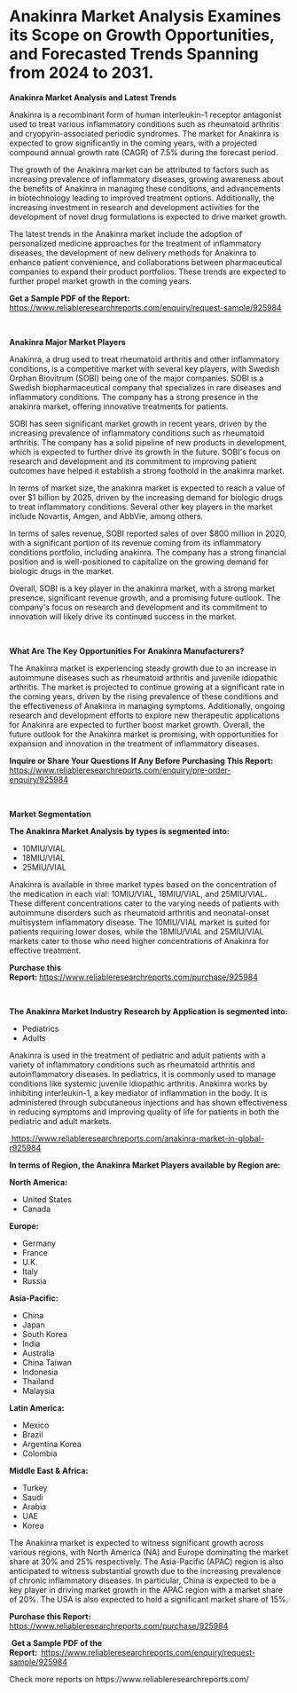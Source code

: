 <p><h1>Anakinra Market Analysis Examines its Scope on Growth Opportunities, and Forecasted Trends Spanning from 2024 to 2031.</h1></p><p><strong>Anakinra Market Analysis and Latest Trends</strong></p>
<p><p>Anakinra is a recombinant form of human interleukin-1 receptor antagonist used to treat various inflammatory conditions such as rheumatoid arthritis and cryopyrin-associated periodic syndromes. The market for Anakinra is expected to grow significantly in the coming years, with a projected compound annual growth rate (CAGR) of 7.5% during the forecast period. </p><p>The growth of the Anakinra market can be attributed to factors such as increasing prevalence of inflammatory diseases, growing awareness about the benefits of Anakinra in managing these conditions, and advancements in biotechnology leading to improved treatment options. Additionally, the increasing investment in research and development activities for the development of novel drug formulations is expected to drive market growth.</p><p>The latest trends in the Anakinra market include the adoption of personalized medicine approaches for the treatment of inflammatory diseases, the development of new delivery methods for Anakinra to enhance patient convenience, and collaborations between pharmaceutical companies to expand their product portfolios. These trends are expected to further propel market growth in the coming years.</p></p>
<p><strong>Get a Sample PDF of the Report:&nbsp;</strong> <a href="https://www.reliableresearchreports.com/enquiry/request-sample/925984">https://www.reliableresearchreports.com/enquiry/request-sample/925984</a></p>
<p>&nbsp;</p>
<p><strong>Anakinra Major Market Players</strong></p>
<p><p>Anakinra, a drug used to treat rheumatoid arthritis and other inflammatory conditions, is a competitive market with several key players, with Swedish Orphan Biovitrum (SOBI) being one of the major companies. SOBI is a Swedish biopharmaceutical company that specializes in rare diseases and inflammatory conditions. The company has a strong presence in the anakinra market, offering innovative treatments for patients.</p><p>SOBI has seen significant market growth in recent years, driven by the increasing prevalence of inflammatory conditions such as rheumatoid arthritis. The company has a solid pipeline of new products in development, which is expected to further drive its growth in the future. SOBI's focus on research and development and its commitment to improving patient outcomes have helped it establish a strong foothold in the anakinra market.</p><p>In terms of market size, the anakinra market is expected to reach a value of over $1 billion by 2025, driven by the increasing demand for biologic drugs to treat inflammatory conditions. Several other key players in the market include Novartis, Amgen, and AbbVie, among others.</p><p>In terms of sales revenue, SOBI reported sales of over $800 million in 2020, with a significant portion of its revenue coming from its inflammatory conditions portfolio, including anakinra. The company has a strong financial position and is well-positioned to capitalize on the growing demand for biologic drugs in the market.</p><p>Overall, SOBI is a key player in the anakinra market, with a strong market presence, significant revenue growth, and a promising future outlook. The company's focus on research and development and its commitment to innovation will likely drive its continued success in the market.</p></p>
<p>&nbsp;</p>
<p><strong>What Are The Key Opportunities For Anakinra Manufacturers?</strong></p>
<p><p>The Anakinra market is experiencing steady growth due to an increase in autoimmune diseases such as rheumatoid arthritis and juvenile idiopathic arthritis. The market is projected to continue growing at a significant rate in the coming years, driven by the rising prevalence of these conditions and the effectiveness of Anakinra in managing symptoms. Additionally, ongoing research and development efforts to explore new therapeutic applications for Anakinra are expected to further boost market growth. Overall, the future outlook for the Anakinra market is promising, with opportunities for expansion and innovation in the treatment of inflammatory diseases.</p></p>
<p><strong>Inquire or Share Your Questions If Any Before Purchasing This Report:</strong> <a href="https://www.reliableresearchreports.com/enquiry/pre-order-enquiry/925984">https://www.reliableresearchreports.com/enquiry/pre-order-enquiry/925984</a></p>
<p>&nbsp;</p>
<p><strong>Market Segmentation</strong></p>
<p><strong>The Anakinra Market Analysis by types is segmented into:</strong></p>
<p><ul><li>10MIU/VIAL</li><li>18MIU/VIAL</li><li>25MIU/VIAL</li></ul></p>
<p><p>Anakinra is available in three market types based on the concentration of the medication in each vial: 10MIU/VIAL, 18MIU/VIAL, and 25MIU/VIAL. These different concentrations cater to the varying needs of patients with autoimmune disorders such as rheumatoid arthritis and neonatal-onset multisystem inflammatory disease. The 10MIU/VIAL market is suited for patients requiring lower doses, while the 18MIU/VIAL and 25MIU/VIAL markets cater to those who need higher concentrations of Anakinra for effective treatment.</p></p>
<p><strong>Purchase this Report:&nbsp;</strong><a href="https://www.reliableresearchreports.com/purchase/925984">https://www.reliableresearchreports.com/purchase/925984</a></p>
<p>&nbsp;</p>
<p><strong>The Anakinra Market Industry Research by Application is segmented into:</strong></p>
<p><ul><li>Pediatrics</li><li>Adults</li></ul></p>
<p><p>Anakinra is used in the treatment of pediatric and adult patients with a variety of inflammatory conditions such as rheumatoid arthritis and autoinflammatory diseases. In pediatrics, it is commonly used to manage conditions like systemic juvenile idiopathic arthritis. Anakinra works by inhibiting interleukin-1, a key mediator of inflammation in the body. It is administered through subcutaneous injections and has shown effectiveness in reducing symptoms and improving quality of life for patients in both the pediatric and adult markets.</p></p>
<p><a href="https://www.reliableresearchreports.com/anakinra-market-in-global-r925984">&nbsp;https://www.reliableresearchreports.com/anakinra-market-in-global-r925984</a></p>
<p><strong>In terms of Region, the Anakinra Market Players available by Region are:</strong></p>
<p>
    <p> <strong> North America: </strong>
        <ul>
            <li>United States</li>
            <li>Canada</li>
        </ul>
        </p> 
    <p> <strong> Europe: </strong>
        <ul>
            <li>Germany</li>
            <li>France</li>
            <li>U.K.</li>
            <li>Italy</li>
            <li>Russia</li>
        </ul>
        </p> 
    <p> <strong> Asia-Pacific: </strong>
        <ul>
            <li>China</li>
            <li>Japan</li>
            <li>South Korea</li>
            <li>India</li>
            <li>Australia</li>
            <li>China Taiwan</li>
            <li>Indonesia</li>
            <li>Thailand</li>
            <li>Malaysia</li>
        </ul>
        </p> 
    <p> <strong> Latin America: </strong>
        <ul>
            <li>Mexico</li>
            <li>Brazil</li>
            <li>Argentina Korea</li>
            <li>Colombia</li>
        </ul>
        </p> 
    <p> <strong> Middle East & Africa: </strong>
        <ul>
            <li>Turkey</li>
            <li>Saudi</li>
            <li>Arabia</li>
            <li>UAE</li>
            <li>Korea</li>
        </ul>
    </p>
    </p>
<p><p>The Anakinra market is expected to witness significant growth across various regions, with North America (NA) and Europe dominating the market share at 30% and 25% respectively. The Asia-Pacific (APAC) region is also anticipated to witness substantial growth due to the increasing prevalence of chronic inflammatory diseases. In particular, China is expected to be a key player in driving market growth in the APAC region with a market share of 20%. The USA is also expected to hold a significant market share of 15%.</p></p>
<p><strong>Purchase this Report: </strong><a href="https://www.reliableresearchreports.com/purchase/925984">https://www.reliableresearchreports.com/purchase/925984</a></p>
<p>&nbsp;<strong>Get a Sample PDF of the Report:&nbsp;&nbsp;</strong><a href="https://www.reliableresearchreports.com/enquiry/request-sample/925984">https://www.reliableresearchreports.com/enquiry/request-sample/925984</a></p>
<p><strong></strong></p>
<p>Check more reports on https://www.reliableresearchreports.com/</p>